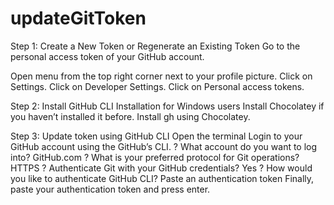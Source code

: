 # updateGitToken

Step 1: Create a New Token or Regenerate an Existing Token
Go to the personal access token of your GitHub account.

Open menu from the top right corner next to your profile picture.
Click on Settings.
Click on Developer Settings.
Click on Personal access tokens.


Step 2: Install GitHub CLI
Installation for Windows users
Install Chocolatey if you haven’t installed it before.
Install gh using Chocolatey.

Step 3: Update token using GitHub CLI
Open the terminal
Login to your GitHub account using the GitHub’s CLI.
? What account do you want to log into? GitHub.com
? What is your preferred protocol for Git operations? HTTPS
? Authenticate Git with your GitHub credentials? Yes
? How would you like to authenticate GitHub CLI? Paste an authentication token
Finally, paste your authentication token and press enter.
